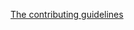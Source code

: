 [The contributing guidelines](https://github.com/open-socialism/open-socialism-site/blob/master/CONTRIBUTING.md)
